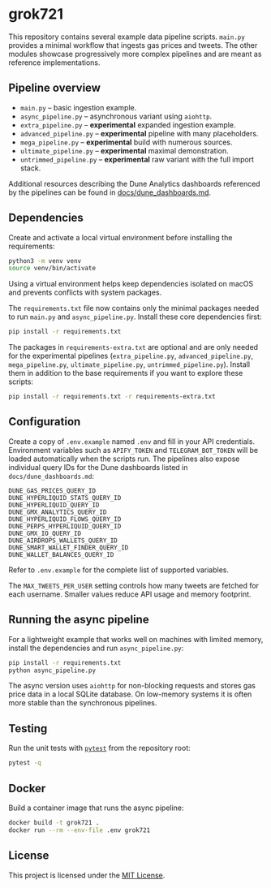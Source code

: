 # grok721

This repository contains several example data pipeline scripts. `main.py` provides a minimal workflow that ingests gas prices and tweets. The other modules showcase progressively more complex pipelines and are meant as reference implementations.

## Pipeline overview
- `main.py` – basic ingestion example.
- `async_pipeline.py` – asynchronous variant using `aiohttp`.
- `extra_pipeline.py` – **experimental** expanded ingestion example.
- `advanced_pipeline.py` – **experimental** pipeline with many placeholders.
- `mega_pipeline.py` – **experimental** build with numerous sources.
- `ultimate_pipeline.py` – **experimental** maximal demonstration.
- `untrimmed_pipeline.py` – **experimental** raw variant with the full import stack.

Additional resources describing the Dune Analytics dashboards referenced by
the pipelines can be found in [docs/dune_dashboards.md](docs/dune_dashboards.md).

## Dependencies

Create and activate a local virtual environment before installing
the requirements:

```bash
python3 -m venv venv
source venv/bin/activate
```

Using a virtual environment helps keep dependencies isolated on macOS and
prevents conflicts with system packages.

The `requirements.txt` file now contains only the minimal packages needed to
run `main.py` and `async_pipeline.py`.
Install these core dependencies first:

```bash
pip install -r requirements.txt
```

The packages in `requirements-extra.txt` are optional and are only needed for
the experimental pipelines (`extra_pipeline.py`, `advanced_pipeline.py`,
`mega_pipeline.py`, `ultimate_pipeline.py`, `untrimmed_pipeline.py`).
Install them in addition to the base requirements if you want to explore these
scripts:

```bash
pip install -r requirements.txt -r requirements-extra.txt
```


## Configuration

Create a copy of `.env.example` named `.env` and fill in your API
credentials. Environment variables such as `APIFY_TOKEN` and
`TELEGRAM_BOT_TOKEN` will be loaded automatically when the scripts run.
The pipelines also expose individual query IDs for the Dune dashboards
listed in `docs/dune_dashboards.md`:

```
DUNE_GAS_PRICES_QUERY_ID
DUNE_HYPERLIQUID_STATS_QUERY_ID
DUNE_HYPERLIQUID_QUERY_ID
DUNE_GMX_ANALYTICS_QUERY_ID
DUNE_HYPERLIQUID_FLOWS_QUERY_ID
DUNE_PERPS_HYPERLIQUID_QUERY_ID
DUNE_GMX_IO_QUERY_ID
DUNE_AIRDROPS_WALLETS_QUERY_ID
DUNE_SMART_WALLET_FINDER_QUERY_ID
DUNE_WALLET_BALANCES_QUERY_ID
```
Refer to `.env.example` for the complete list of supported variables.

The `MAX_TWEETS_PER_USER` setting controls how many tweets are fetched for each
username. Smaller values reduce API usage and memory footprint.

## Running the async pipeline

For a lightweight example that works well on machines with limited memory,
install the dependencies and run `async_pipeline.py`:

```bash
pip install -r requirements.txt
python async_pipeline.py
```

The async version uses `aiohttp` for non-blocking requests and stores
gas price data in a local SQLite database. On low-memory systems it is
often more stable than the synchronous pipelines.

## Testing

Run the unit tests with [`pytest`](https://docs.pytest.org/) from the repository
root:

```bash
pytest -q
```

## Docker

Build a container image that runs the async pipeline:

```bash
docker build -t grok721 .
docker run --rm --env-file .env grok721
```

## License

This project is licensed under the [MIT License](LICENSE).
